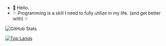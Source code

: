 - 👋 Hello.
- ✨ Programming is a skill I need to fully utilize in my life. (and get better with) ✨

![GitHub Stats](https://github-readme-stats.vercel.app/api?username=thesuperpig56&show_icons=true&theme=radical&count_private=true)

[![Top Langs](https://github-readme-stats.vercel.app/api/top-langs/?username=thesuperpig56&theme=radical&hide=lua)](https://github.com/anuraghazra/github-readme-stats)

<!---
thesuperpig56/thesuperpig56 is a ✨ special ✨ repository because its `README.md` (this file) appears on your GitHub profile.
You can click the Preview link to take a look at your changes.
--->
